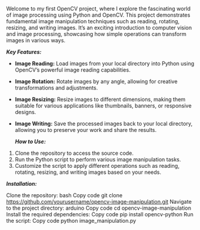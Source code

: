 Welcome to my first OpenCV project, where I explore the fascinating world of image processing using Python and OpenCV. This project demonstrates fundamental image manipulation techniques such as reading, rotating, resizing, and writing images. It’s an exciting introduction to computer vision and image processing, showcasing how simple operations can transform images in various ways.

_**Key Features:**_

- **Image Reading:** Load images from your local directory into Python using OpenCV’s powerful image reading capabilities.
- **Image Rotation:** Rotate images by any angle, allowing for creative transformations and adjustments.
- **Image Resizing:** Resize images to different dimensions, making them suitable for various applications like thumbnails, banners, or responsive designs.
- **Image Writing:** Save the processed images back to your local directory, allowing you to preserve your work and share the results.

  _**How to Use:**_

1. Clone the repository to access the source code.
2. Run the Python script to perform various image manipulation tasks.
3. Customize the script to apply different operations such as reading, rotating, resizing, and writing images based on your needs.

_**Installation:**_

Clone the repository:
bash
Copy code
git clone https://github.com/yourusername/opencv-image-manipulation.git
Navigate to the project directory:
arduino
Copy code
cd opencv-image-manipulation
Install the required dependencies:
Copy code
pip install opencv-python
Run the script:
Copy code
python image_manipulation.py
